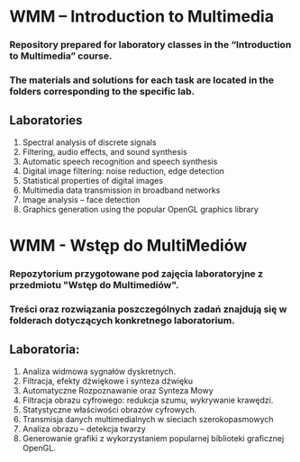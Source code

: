 # WMM – Introduction to Multimedia

### Repository prepared for laboratory classes in the **“Introduction to Multimedia”** course.

### The materials and solutions for each task are located in the folders corresponding to the specific lab.

## Laboratories

1. Spectral analysis of discrete signals
2. Filtering, audio effects, and sound synthesis
3. Automatic speech recognition and speech synthesis
4. Digital image filtering: noise reduction, edge detection
5. Statistical properties of digital images
6. Multimedia data transmission in broadband networks
7. Image analysis – face detection
8. Graphics generation using the popular OpenGL graphics library

# WMM - Wstęp do MultiMediów

### Repozytorium przygotowane pod zajęcia laboratoryjne z przedmiotu "Wstęp do Multimediów".

### Treści oraz rozwiązania poszczególnych zadań znajdują się w folderach dotyczących konkretnego laboratorium.

## Laboratoria:

1. Analiza widmowa sygnałów dyskretnych.
1. Filtracja, efekty dźwiękowe i synteza dźwięku
1. Automatyczne Rozpoznawanie oraz Synteza Mowy
1. Filtracja obrazu cyfrowego: redukcja szumu, wykrywanie krawędzi.
1. Statystyczne właściwości obrazów cyfrowych.
1. Transmisja danych multimedialnych w sieciach szerokopasmowych
1. Analiza obrazu – detekcja twarzy
1. Generowanie grafiki z wykorzystaniem popularnej biblioteki graficznej OpenGL.